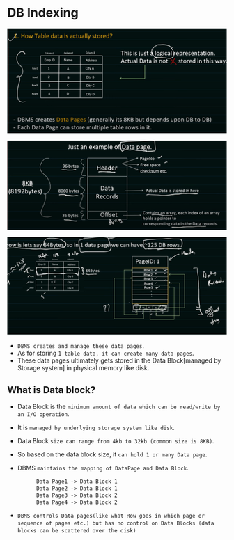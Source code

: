 # DB Indexing

![how data table is actually stored](./img/db-ind-data-stored.png)

![data page components](./img/data-page-components.png)

![data-page=example](./img/data-page-example.png)

- `DBMS creates and manage these data pages`.
- As for storing `1 table data, it can create many data pages`.
- These data pages ultimately gets stored in the Data Block[managed by Storage system] in physical memory like disk.

## What is Data block?

- Data Block is the `minimum amount of data which can be read/write by an I/O operation`.
- It is `managed by underlying storage system like disk`.
- Data Block `size can range from 4kb to 32kb (common size is 8KB)`.
- So based on the data block size, it `can hold 1 or many Data page`.
- DBMS `maintains the mapping of DataPage and Data Block`.

            Data Page1 -> Data Block 1
            Data Page2 -> Data Block 1
            Data Page3 -> Data Block 2
            Data Page4 -> Data Block 2

- `DBMS controls Data pages(like what Row goes in which page or sequence of pages etc.) but has no control on Data Blocks (data blocks can be scattered over the disk)`
